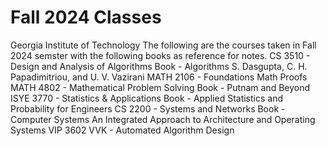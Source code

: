 # Fall 2024 Classes
Georgia Institute of Technology
The following are the courses taken in Fall 2024 semster with the following books as reference for notes. 
CS 3510 - Design and Analysis of Algorithms
  Book - Algorithms S. Dasgupta, C. H. Papadimitriou, and U. V. Vazirani 
MATH 2106 - Foundations Math Proofs
MATH 4802 - Mathematical Problem Solving
  Book - Putnam and Beyond
ISYE 3770 - Statistics & Applications
  Book - Applied Statistics and Probability for Engineers
CS 2200 - Systems and Networks
  Book - Computer Systems An Integrated Approach to Architecture and Operating Systems
VIP 3602 VVK - Automated Algorithm Design
